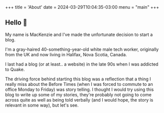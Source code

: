 +++
title = 'About'
date = 2024-03-29T10:04:35-03:00
menu = "main"
+++

## Hello 👋

My name is MacKenzie and I've made the unfortunate decision to start a blog.

I'm a gray-haired 40-something-year-old white male tech worker, originally from the UK and now living in Halifax, Nova Scotia, Canada.

I last had a blog (or at least.. a website) in the late 90s when I was addicted to Quake.

The driving force behind starting this blog was a reflection that a thing I really miss about the Before Times (when I was forced to commute to an office Monday to Friday) was story telling. I thought I would try using this blog to write up some of my stories, they're probably not going to come across quite as well as being told verbally (and I would hope, the story is relevant in some way), but let's see.
